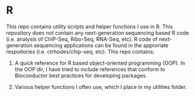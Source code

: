 # R

This repo contains utility scripts and helper functions I use in R. This repository does not contain any next-generation sequencing based R code (i.e. analysis of ChIP-Seq, Ribo-Seq, RNA-Seq, etc). R code of next-generation sequencing applications can be found in the approriate respoitories (i.e. ctrhodes/chip-seq, etc). This repo contains:

1. A quick reference for R based object-oriented programming (OOP). In the OOP dir, I have tried to include references that conform to Bioconductor best practices for developing packages.

2. Various helper functions I often use, which I place in my utilities folder.

